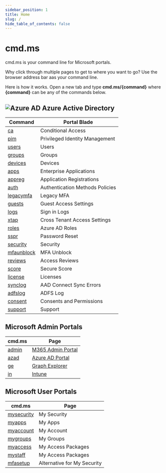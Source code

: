 ```yaml
---
sidebar_position: 1
title: Home
slug: /
hide_table_of_contents: false
---
```


# cmd.ms

cmd.ms is your command line for Microsoft portals.

Why click through multiple pages to get to where you want to go? Use the browser address bar aas your command line.

Here is how it works. Open a new tab and type **cmd.ms/{command}** where **{command}** can be any of the commands below.

## ![Azure AD](/img/azuread.svg) Azure Active Directory

|Command|Portal Blade|
|-----|----|
|[ca](https://cmd.ms/ca)|Conditional Access|
|[pim](https://cmd.ms/pim)|Privileged Identity Management|
|[users](https://cmd.ms/users)|Users|
|[groups](https://cmd.ms/groups)|Groups|
|[devices](https://cmd.ms/devices)|Devices|
|[apps](https://cmd.ms/apps)|Enterprise Applications|
|[appreg](https://cmd.ms/appreg)|Application Registrations|
|[auth](https://cmd.ms/auth)|Authentication Methods Policies|
|[legacymfa](https://cmd.ms/legacymfa)|Legacy MFA|
|[guests](https://cmd.ms/guests)|Guest Access Settings|
|[logs](https://cmd.ms/logs)|Sign in Logs|
|[xtap](https://cmd.ms/xtap)|Cross Tenant Access Settings|
|[roles](https://cmd.ms/roles)|Azure AD Roles|
|[sspr](https://cmd.ms/sspr)|Password Reset|
|[security](https://cmd.ms/security)|Security|
|[mfaunblock](https://cmd.ms/mfaunblock)|MFA Unblock|
|[reviews](https://cmd.ms/reviews)|Access Reviews|
|[score](https://cmd.ms/score)|Secure Score|
|[license](https://cmd.ms/license)|Licenses|
|[synclog](https://cmd.ms/synclog)|AAD Connect Sync Errors|
|[adfslog](https://cmd.ms/adfslog)|ADFS Log|
|[consent](https://cmd.ms/consent)|Consents and Permissions|
|[support](https://cmd.ms/support)|Support|

## Microsoft Admin Portals

|cmd.ms|Page|
|-----|---|
|[admin](https://cmd.admin)|[M365 Admin Portal](https://admin.microsoft.com)|
|[azad](https://cmd.ms/azad)|[Azure AD Portal](https://portal.azure.com)|
|[ge](https://cmd.ms/ge)|[Graph Explorer](https://developer.microsoft.com/graph/graph-explorer)|
|[in](https://cmd.ms/in)|[Intune](https://endpoint.microsoft.com)|

## Microsoft User Portals

|cmd.ms|Page|
|-----|---|
|[mysecurity](https://cmd.ms/myapps)|My Security|
|[myapps](https://cmd.ms/myapps)|My Apps|
|[myaccount](https://cmd.ms/myaccount)|My Account|
|[mygroups](https://cmd.ms/mygroups)|My Groups|
|[myaccess](https://cmd.ms/myaccess)|My Access Packages|
|[mystaff](https://cmd.ms/mystaff)|My Access Packages|
|[mfasetup](https://cmd.ms/mfasetup)|Alternative for My Security|
